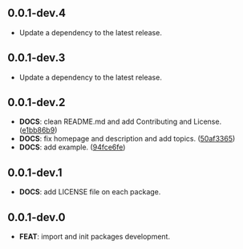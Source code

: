 ## 0.0.1-dev.4

 - Update a dependency to the latest release.

## 0.0.1-dev.3

 - Update a dependency to the latest release.

## 0.0.1-dev.2

 - **DOCS**: clean README.md and add Contributing and License. ([e1bb86b9](https://github.com/dedecube/velvet/commit/e1bb86b97abc8723af091b479e991709e4c3240c))
 - **DOCS**: fix homepage and description and add topics. ([50af3365](https://github.com/dedecube/velvet/commit/50af3365a69a738b614833b7ab1d798306ad1c70))
 - **DOCS**: add example. ([94fce6fe](https://github.com/dedecube/velvet/commit/94fce6feaf29edc67fcc3330bc2fba7c6e9ba9b4))

## 0.0.1-dev.1

 - **DOCS**: add LICENSE file on each package.

## 0.0.1-dev.0

 - **FEAT**: import and init packages development.

